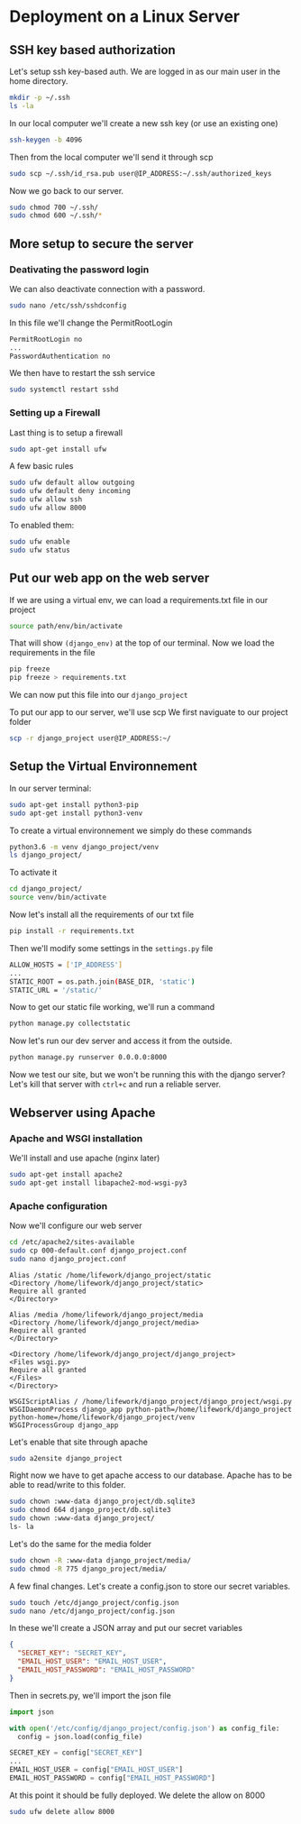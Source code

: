 # Deployment on a Linux Server

## SSH key based authorization

Let's setup ssh key-based auth.
We are logged in as our main user in the home directory.

```bash
mkdir -p ~/.ssh
ls -la
```

In our local computer we'll create a new ssh key (or use an existing one)

```bash
ssh-keygen -b 4096
```

Then from the local computer we'll send it through scp

```bash
sudo scp ~/.ssh/id_rsa.pub user@IP_ADDRESS:~/.ssh/authorized_keys
```

Now we go back to our server.

```bash
sudo chmod 700 ~/.ssh/
sudo chmod 600 ~/.ssh/*
```

## More setup to secure the server

### Deativating the password login

We can also deactivate connection with a password.

```bash
sudo nano /etc/ssh/sshdconfig
```

In this file we'll change the PermitRootLogin

```bash
PermitRootLogin no
...
PasswordAuthentication no
```

We then have to restart the ssh service

```bash
sudo systemctl restart sshd
```

### Setting up a Firewall

Last thing is to setup a firewall

```bash
sudo apt-get install ufw
```

A few basic rules

```bash
sudo ufw default allow outgoing
sudo ufw default deny incoming
sudo ufw allow ssh
sudo ufw allow 8000
```

To enabled them:

```bash
sudo ufw enable
sudo ufw status
```

## Put our web app on the web server

If we are using a virtual env, we can load a requirements.txt file in our project

```bash
source path/env/bin/activate
```

That will show `(django_env)` at the top of our terminal.
Now we load the requirements in the file

```bash
pip freeze
pip freeze > requirements.txt
```

We can now put this file into our `django_project`

To put our app to our server, we'll use scp
We first naviguate to our project folder

```bash
scp -r django_project user@IP_ADDRESS:~/
```

## Setup the Virtual Environnement

In our server terminal:

```bash
sudo apt-get install python3-pip
sudo apt-get install python3-venv
```

To create a virtual environnement we simply do these commands

```bash
python3.6 -m venv django_project/venv
ls django_project/
```

To activate it

```bash
cd django_project/
source venv/bin/activate
```

Now let's install all the requirements of our txt file

```bash
pip install -r requirements.txt
```

Then we'll modify some settings in the `settings.py` file

```bash
ALLOW_HOSTS = ['IP_ADDRESS']
...
STATIC_ROOT = os.path.join(BASE_DIR, 'static')
STATIC_URL = '/static/'
```

Now to get our static file working, we'll run a command

```bash
python manage.py collectstatic
```

Now let's run our dev server and access it from the outside.

```bash
python manage.py runserver 0.0.0.0:8000
```

Now we test our site, but we won't be running this with the django server?
Let's kill that server with `ctrl+c` and run a reliable server.

## Webserver using Apache

### Apache and WSGI installation

We'll install and use apache (nginx later)

```bash
sudo apt-get install apache2
sudo apt-get install libapache2-mod-wsgi-py3
```

### Apache configuration

Now we'll configure our web server

```bash
cd /etc/apache2/sites-available
sudo cp 000-default.conf django_project.conf
sudo nano django_project.conf
```

```apache2
Alias /static /home/lifework/django_project/static
<Directory /home/lifework/django_project/static>
Require all granted
</Directory>

Alias /media /home/lifework/django_project/media
<Directory /home/lifework/django_project/media>
Require all granted
</Directory>

<Directory /home/lifework/django_project/django_project>
<Files wsgi.py>
Require all granted
</Files>
</Directory>

WSGIScriptAlias / /home/lifework/django_project/django_project/wsgi.py
WSGIDaemonProcess django_app python-path=/home/lifework/django_project python-home=/home/lifework/django_project/venv
WSGIProcessGroup django_app
```

Let's enable that site through apache

```bash
sudo a2ensite django_project
```

Right now we have to get apache access to our database.
Apache has to be able to read/write to this folder.

```bash
sudo chown :www-data django_project/db.sqlite3
sudo chmod 664 django_project/db.sqlite3
sudo chown :www-data django_project/
ls- la
```

Let's do the same for the media folder

```bash
sudo chown -R :www-data django_project/media/
sudo chmod -R 775 django_project/media/
```

A few final changes. Let's create a config.json to store our secret variables.

```bash
sudo touch /etc/django_project/config.json
sudo nano /etc/django_project/config.json
```

In these we'll create a JSON array and put our secret variables

```json
{
  "SECRET_KEY": "SECRET_KEY",
  "EMAIL_HOST_USER": "EMAIL_HOST_USER",
  "EMAIL_HOST_PASSWORD": "EMAIL_HOST_PASSWORD"
}
```

Then in secrets.py, we'll import the json file

```py
import json

with open('/etc/config/django_project/config.json') as config_file:
  config = json.load(config_file)

SECRET_KEY = config["SECRET_KEY"]
...
EMAIL_HOST_USER = config["EMAIL_HOST_USER"]
EMAIL_HOST_PASSWORD = config["EMAIL_HOST_PASSWORD"]
```

At this point it should be fully deployed.
We delete the allow on 8000

```bash
sudo ufw delete allow 8000
```
